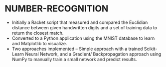 # NUMBER-RECOGNITION

- Initially a Racket script that measured and compared the Euclidian
distance between given handwritten digits and a set of training data to return the closest match.
- Converted to a Python application using the MNIST database to learn and Matplotlib to visualize.
- Two approaches implemented – Simple approach with a trained Scikit-Learn Neural Network, and a Gradient/ 
Backpropagation approach using NumPy to manually train a small network and predict results.
